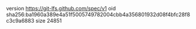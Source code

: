 version https://git-lfs.github.com/spec/v1
oid sha256:ba1960a389e4a51f5005749782004cbb4a356801932d08f4bfc28f8c3c9a6883
size 24851
